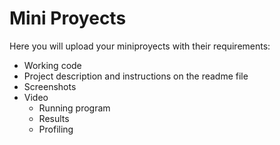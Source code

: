 # Mini Proyects

Here you will upload your miniproyects with their requirements:
- Working code
- Project description and instructions on the readme file
- Screenshots
- Video 
  - Running program
  - Results
  - Profiling








